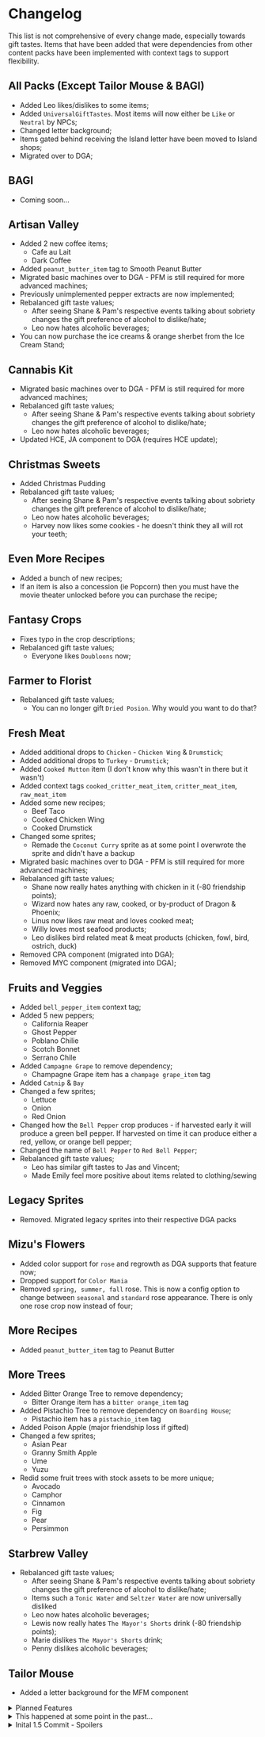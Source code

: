 # Changelog

This list is not comprehensive of every change made, especially towards gift tastes. 
Items that have been added that were dependencies from other content packs have been implemented with context tags to support flexibility.

## All Packs (Except Tailor Mouse & BAGI)
* Added Leo likes/dislikes to some items;
* Added `UniversalGiftTastes`. Most items will now either be `Like` or `Neutral` by NPCs;
* Changed letter background;
* Items gated behind receiving the Island letter have been moved to Island shops;
* Migrated over to DGA;

## BAGI
* Coming soon...

## Artisan Valley
* Added 2 new coffee items;
	* Cafe au Lait
	* Dark Coffee
* Added `peanut_butter_item` tag to Smooth Peanut Butter	
* Migrated basic machines over to DGA - PFM is still required for more advanced machines;
* Previously unimplemented pepper extracts are now implemented;
* Rebalanced gift taste values;
	* After seeing Shane & Pam's respective events talking about sobriety changes the gift preference of alcohol to dislike/hate;
	* Leo now hates alcoholic beverages;
* You can now purchase the ice creams & orange sherbet from the Ice Cream Stand;

## Cannabis Kit
* Migrated basic machines over to DGA - PFM is still required for more advanced machines;
* Rebalanced gift taste values;
	* After seeing Shane & Pam's respective events talking about sobriety changes the gift preference of alcohol to dislike/hate;
	* Leo now hates alcoholic beverages;
* Updated HCE, JA component to DGA (requires HCE update);

## Christmas Sweets
* Added Christmas Pudding
* Rebalanced gift taste values;
	* After seeing Shane & Pam's respective events talking about sobriety changes the gift preference of alcohol to dislike/hate;
	* Leo now hates alcoholic beverages;
	* Harvey now likes some cookies - he doesn't think they all will rot your teeth;

## Even More Recipes
* Added a bunch of new recipes;
* If an item is also a concession (ie Popcorn) then you must have the movie theater unlocked before you can purchase the recipe;

## Fantasy Crops
* Fixes typo in the crop descriptions;
* Rebalanced gift taste values;
	* Everyone likes `Doubloons` now;

## Farmer to Florist
* Rebalanced gift taste values;
	* You can no longer gift `Dried Posion`. Why would you want to do that?

## Fresh Meat
* Added additional drops to `Chicken` - `Chicken Wing` & `Drumstick`;
* Added additional drops to `Turkey` - `Drumstick`;
* Added `Cooked Mutton` item (I don't know why this wasn't in there but it wasn't)
* Added context tags `cooked_critter_meat_item`, `critter_meat_item`, `raw_meat_item`
* Added some new recipes;
	* Beef Taco
	* Cooked Chicken Wing
	* Cooked Drumstick
* Changed some sprites;
	* Remade the `Coconut Curry` sprite as at some point I overwrote the sprite and didn't have a backup
* Migrated basic machines over to DGA - PFM is still required for more advanced machines;
* Rebalanced gift taste values;
	* Shane now really hates anything with chicken in it (-80 friendship points);
	* Wizard now hates any raw, cooked, or by-product of Dragon & Phoenix;
	* Linus now likes raw meat and loves cooked meat;
	* Willy loves most seafood products;
	* Leo dislikes bird related meat & meat products (chicken, fowl, bird, ostrich, duck)
* Removed CPA component (migrated into DGA);
* Removed MYC component (migrated into DGA);

## Fruits and Veggies
* Added `bell_pepper_item` context tag;
* Added 5 new peppers;
	* California Reaper	
	* Ghost Pepper	
	* Poblano Chilie	
	* Scotch Bonnet	
	* Serrano Chile
* Added `Campagne Grape` to remove dependency;
	* Champagne Grape item has a `champage grape_item` tag
* Added `Catnip` & `Bay`
* Changed a few sprites;
	* Lettuce
	* Onion
	* Red Onion
* Changed how the `Bell Pepper` crop produces - if harvested early it will produce a green bell pepper. If harvested on time it can produce either a red, yellow, or orange bell pepper;
* Changed the name of `Bell Pepper` to `Red Bell Pepper`;
* Rebalanced gift taste values;
	* Leo has similar gift tastes to Jas and Vincent;
	* Made Emily feel more positive about items related to clothing/sewing
	
## Legacy Sprites
* Removed. Migrated legacy sprites into their respective DGA packs

## Mizu's Flowers
* Added color support for `rose` and regrowth as DGA supports that feature now;
* Dropped support for `Color Mania`
* Removed `spring, summer, fall` rose. This is now a config option to change between `seasonal` and `standard` rose appearance. There is only one rose crop now instead of four;

## More Recipes
* Added `peanut_butter_item` tag to Peanut Butter

## More Trees
* Added Bitter Orange Tree to remove dependency;
	* Bitter Orange item has a `bitter orange_item` tag
* Added Pistachio Tree to remove dependency on `Boarding House`;
	* Pistachio item has a `pistachio_item` tag
* Added Poison Apple (major friendship loss if gifted)
* Changed a few sprites;
	* Asian Pear	
	* Granny Smith Apple	
	* Ume	
	* Yuzu
* Redid some fruit trees with stock assets to be more unique;
	* Avocado	
	* Camphor	
	* Cinnamon	
	* Fig	
	* Pear	
	* Persimmon

## Starbrew Valley
* Rebalanced gift taste values;
	* After seeing Shane & Pam's respective events talking about sobriety changes the gift preference of alcohol to dislike/hate;	
	* Items such a `Tonic Water` and `Seltzer Water` are now universally disliked	
	* Leo now hates alcoholic beverages;	
	* Lewis now really hates `The Mayor's Shorts` drink (-80 friendship points);	
	* Marie dislikes `The Mayor's Shorts` drink;	
	* Penny dislikes alcoholic beverages;

## Tailor Mouse
* Added a letter background for the MFM component

<details>
<summary> Planned Features</summary>

If I ever get motivation to come back or have to fix a major bug these are planned things I have to remove for this release:

#### All Packs (Excluding BAGI & Tailor Mouse)
* Add in BAGI icons for new items;
* Continue working on gift tastes to balance them and make them more diverse;
* Unique dialogue for certain gifts

#### Artisan Valley
* 3 New Items
* New Machine w/Items

#### Christmas Sweets
* Festive winter letter background

#### Even More Recipes
* 10 New Recipes

#### Fresh Meat
* 2 New Recipes

#### Fruits and Veggies
* New Crops

</details>

<details>
<summary> This happened at some point in the past...</summary>

## Artisan Valley
* Adds Turkish translation;
* Updates French translation;

## Christmas Sweets
* Adds Turkish translation;
* Updates French translation;

## Even More Recipes
* Adds Turkish translation;
* Fixes error in Strawberry Cheesecake recipe;
* Updates French translation;

## Fantasy Crops
* Adds Turkish translation;
* Updates French translation;

## Farmer to Florist
* Adds Turkish translation;
* Adds French translation;

## Fresh Meat
* Adds Turkish translation;
* Adds Russian translation;
* Adds new items obtained with MYC;
* Fixes error with Ostrich Seeds unlock requirement;
* Updates French translation;

## Fruits and Veggies
* Adds Turkish translation;
* Updates French translation;

## Mizus Flowers
* Adds Turkish translation;
* Updates French translation;

## Mizus Flowers - Color Mania
* Adds Turkish translation;

## More Recipes
* Adds Turkish translation;
* Updates French translation;

## More Trees
* Adds Turkish translation;
* Updates French translation;

## Starbrew Valley
* Adds Turkish translation;
* Adds Russian translation;
* Adds French translation;

## Tailor Mouse
* Adds Turkish translation;

</details>

<details>
<summary> Inital 1.5 Commit - Spoilers</summary>

The following contains spoilers for 1.5 content. Read at your own risk.

## BAGI PPJA - Default Icon Pack
* Adds sprites for mango, pineapple, taro, banana, and Qi fruit;

## BAGI PPJA Icon Pack
* Removes sprites for mango, pineapple, paddy taro, banana, and ginger;

## Artisan Valley
* Removes Ginger Ale;
* Removes producer rule for wheat flour from the grinder;
* Tweaks the input for Umeshu;
* Sprites updated;
* New recipes;

## Christmas Sweets
* Adds mail flag requirement to Gingerbread House & Decorated Gingerbread Man;

## Even More Recipes
* Adds mail flag to recipes requiring pineapple, mango, taro, banana, and/or ginger;
* Sprites updated;
* New recipes;

## Fantasy Crops
* Updates Hungarian translation;

## Farmer to Florist
* Adds Hungarian translation;

## Fresh Meat
* Removes Dragon Tooth;
* Adds Ostrich crop & associated objects;
* Support for new critters added to PFM Fresh Meat for Bug Net;
* Adds mail flag to recipes requiring pineapple, mango, taro, banana, and/or ginger;
* Sprites updated;
* New recipes;

## Fruits and Veggies
* Removed paddy taro & pineapple;
* Ginger is still able to be grown but produces the forage item;
* Ginger seed cost reduced to 35g & changes it to a summer crop;
* Mail flag added to ginger crop;
* Changes the kiwi product sprite;

## More Recipes
* Removed Banana Pudding & MFM entry;
* Adds mail flag to recipes requiring pineapple, mango, taro, banana, and/or ginger;

## More Trees
* Removes Banana and Mango;
* Fixed minor sprite errors on the Ume Tree sprite

## Starbrew Valley
* Removes Pina Colada & MFM entry;
* Adjusted MFM letters based on new item unlock requirements;
* Adds mail flag to recipes requiring pineapple, mango, taro, banana, and/or ginger;

## Tailor Mouse
* Tailor Mouse got a face lift;

## General Changes (applies to all packs)
* Added support for Expanded Preconditions Utility: This should help clean up menus slightly if not using something else to redistribute things;
* Added French and Hungarian translations;
* Removes `PurchaseRequirements: null` for items where it applied;

Assets used/used as a base have been purchased from the following:
- https://artoftic.itch.io/pixelart-16x16-fooddrinks
- https://pixeltier.itch.io/pixeltiers-food-rpg-icon-set
- https://cyangmou.itch.io/pixel-art-food-cooking-1616

</details>